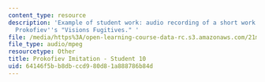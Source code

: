 ```yaml
---
content_type: resource
description: 'Example of student work: audio recording of a short work for piano imitating
  Prokofiev''s "Visions Fugitives." '
file: /media/https%3A/open-learning-course-data-rc.s3.amazonaws.com/21m-304-writing-in-tonal-forms-ii-spring-2009/64146f5bb8dbccd980d81a888786b84d_fugitives10.mp3
file_type: audio/mpeg
resourcetype: Other
title: Prokofiev Imitation - Student 10
uid: 64146f5b-b8db-ccd9-80d8-1a888786b84d
---
```

